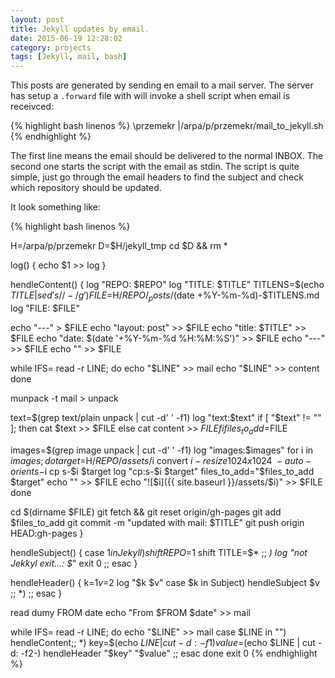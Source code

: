 ```yaml
---
layout: post
title: Jekyll updates by email.
date: 2015-06-19 12:28:02
category: projects
tags: [Jekyll, mail, bash]
---
```


This posts are generated by sending en email to a mail server. The server has setup a `.forward` file with will invoke a shell script when email is receivced:

{% highlight bash linenos %}
\przemekr
|/arpa/p/przemekr/mail_to_jekyll.sh
{% endhighlight %}

The first line means the email should be delivered to the normal INBOX. The
second one starts the script with the email as stdin. The script is quite
simple, just go through the email headers to find the subject and check which
repository should be updated.

It look something like:

{% highlight bash linenos %}

H=/arpa/p/przemekr
D=$H/jekyll_tmp 
cd $D && rm *

log()
{
   echo $1 >> log
}

hendleContent()
{
   log "REPO: $REPO"
   log "TITLE: $TITLE"
   TITLENS=$(echo $TITLE | sed 's/ /-/g')
   FILE=$H/$REPO/_posts/$(date +%Y-%m-%d)-$TITLENS.md
   log "FILE: $FILE"

   echo "---" > $FILE
   echo "layout: post" >> $FILE
   echo "title: $TITLE" >> $FILE
   echo "date: $(date '+%Y-%m-%d %H:%M:%S')" >> $FILE
   echo "---" >> $FILE
   echo "" >> $FILE

   while IFS= read -r LINE; do
      echo "$LINE" >> mail
      echo "$LINE" >> content
   done

   munpack -t mail > unpack

   text=$(grep text/plain unpack | cut -d' ' -f1)
   log "text:$text"
   if [ "$text" != "" ]; then
      cat $text >> $FILE
   else
      cat content >> $FILE
   fi
   files_to_add=$FILE

   images=$(grep image unpack | cut -d' ' -f1)
   log "images:$images"
   for i in $images; do
      target=$H/$REPO/assets/$i
      convert $i -resize 1024x1024\> -auto-orient s-$i
      cp s-$i $target
      log "cp:s-$i $target"
      files_to_add="$files_to_add $target"
      echo "" >> $FILE
      echo "![$i]({{ site.baseurl }}/assets/$i)" >> $FILE
   done

   cd $(dirname $FILE)
   git fetch && git reset origin/gh-pages
   git add $files_to_add
   git commit -m "updated with mail: $TITLE"
   git push origin HEAD:gh-pages
}

hendleSubject()
{
   case $1 in
      Jekyll)
         shift
         REPO=$1
         shift
         TITLE=$*
         ;;
      *)
         log "not Jekkyl exit...: $*"
         exit 0
         ;;
   esac
}

hendleHeader()
{
   k=$1
   v=$2
   log "$k $v"
   case $k in
      Subject)
         hendleSubject $v
         ;;
      *)
         ;;
   esac
}

read dumy FROM date
echo "From $FROM $date" >> mail

while IFS= read -r LINE; do
   echo "$LINE" >> mail
   case $LINE in
      "")
         hendleContent;;
      *)
         key=$(echo $LINE | cut -d: -f1)
         value=$(echo $LINE | cut -d: -f2-)
         hendleHeader "$key" "$value"
         ;;
   esac
done
exit 0
{% endhighlight %}
